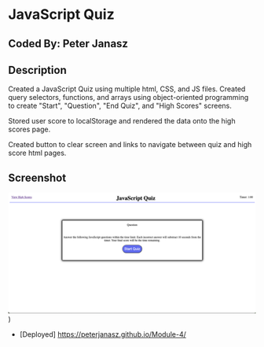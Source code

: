 # JavaScript Quiz

## Coded By: Peter Janasz

## Description
Created a JavaScript Quiz using multiple html, CSS, and JS files. Created query selectors, functions, and arrays using object-oriented programming to create "Start", "Question", "End Quiz", and "High Scores" screens.

Stored user score to localStorage and rendered the data onto the high scores page.

Created button to clear screen and links to navigate between quiz and high score html pages.

## Screenshot

![Screenshot of website](assets/Screenshot%202023-07-13%20at%209.52.38%20PM.png))

 - [Deployed] https://peterjanasz.github.io/Module-4/